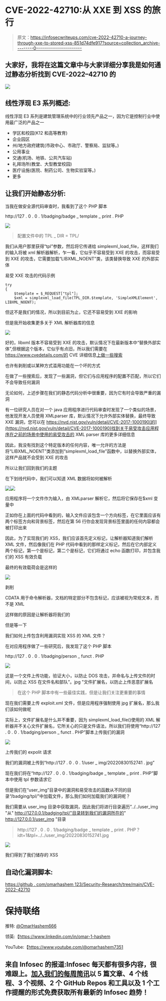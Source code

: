 # CVE-2022-42710:从 XXE 到 XSS 的旅行

> 原文：<https://infosecwriteups.com/cve-2022-42710-a-journey-through-xxe-to-stored-xss-851d74dfe917?source=collection_archive---------0----------------------->

## 大家好，我将在这篇文章中与大家详细分享我是如何通过静态分析找到 CVE-2022–42710 的

![](img/1f156882e5b5b6c13791565823818b1b.png)

## 线性浮现 E3 系列概述:

线性浮现 E3 系列是建筑管理系统中的行业领先产品之一，因为它是控制行业中使用最广泛的产品之一

*   学区和校园(K12 和高等教育)
*   企业园区
*   州/地方政府建筑(市政中心、市政厅、警察局、监狱等。)
*   公用事业
*   交通(机场、地铁、公共汽车站)
*   礼拜场所(教堂、大型教堂校园)
*   医疗设施(医院、制药公司、生物实验室等。)
*   更多

## 让我们开始静态分析:

当我在做安全源代码审查时，我看到了这个 PHP 脚本

http://127 . 0 . 0 . 1/badging/badge _ template _ print . PHP

![](img/87f3b253f18681dbecfecff1ba81573c.png)

> 配置文件中的 TPL _ DIR = TPL/

我们从用户那里获得“tpl”参数，然后将它传递给 simplexml_load_file，这样我们的输入将被 xml 解析器解析，乍一看，它似乎不容易受到 XXE 的攻击，而容易受到 XXE 的攻击，它需要加载“LIBXML_NOENT”类，该类替换导致 XXE 的外部实体

易受 XXE 攻击的代码示例

```
try
{
    $template = $_REQUEST["tpl"];
    $xml = simplexml_load_file(TPL_DIR.$template, 'SimpleXMLElement', LIBXML_NOENT);
```

但这不是我们的情况，所以到目前为止，它还不容易受到 XXE 的影响

但是我开始收集更多关于 XML 解析器库的信息

![](img/3b28258ce32be8fddd31f65d6e88b175.png)

好的，libxml 版本不容易受到 XXE 的攻击，默认情况下在最新版本中“替换外部实体”,但根据这个版本，它似乎有点旧，所以我们需要在 https://www.cvedetails.com/的 CVE 详细信息[上做一些搜索](https://www.cvedetails.com/)

也许有剥削或以某种方式滥用功能在一个坏的方式

在做了一些搜索后，发现了一些漏洞，但它们与应用程序的配置不匹配，所以它们不会导致任何漏洞

无论如何，上述步骤在我们的静态代码分析中很重要，因为它有时会导致严重的漏洞

有一位研究人员在对一个 java 应用程序进行代码审查时发现了一个类似的场景，他发现开发人员使用 XMLparser 库，默认情况下允许外部实体替换，最终导致 XXE 漏洞，您可以在 https://nvd.nist.gov/vuln/detail/CVE-2017-1000190[的](https://nvd.nist.gov/vuln/detail/CVE-2017-1000190)找到关于易受攻击应用程序在之前的场景中使用的易受攻击的 XML parser 库的更多详细信息

因此，我没有找到这个特定版本的任何内容，唯一允许的方法是将“LIBXML_NOENT”类添加到“simplexml_load_file”函数中，以替换外部实体，这样产品就不会受到 XXE 的攻击

所以让我们回到我们的主题

在下划线代码中，我们可以知道 XML 数据将如何被解析

![](img/87f3b253f18681dbecfecff1ba81573c.png)![](img/dca4262c9fb6845c80f40122eb495436.png)

应用程序将一个文件作为输入，由 XMLparser 解析它，然后将它保存在$xml 变量中

正如你在上面的代码中看到的，输入文件应该包含一个方向标签，在它里面应该有两个标签方向和背景标签，然后在第 56 行你会发现背景标签里面的任何内容都会被打印出来

因此，为了实现我们的 XSS，我们应该首先定义<xml>标记，让解析器知道我们解析 XML 文件，然后像我们在 PHP 代码中看到的那样定义<orientations>标记，然后在它内部定义两个标记，第一个是<orientation>标记，第二个是<background>标记，它们将通过 echo 函数打印，并包含我们的 XSS 有效负载</background></orientation></orientations></xml>

最终的有效载荷会是这样的

![](img/88ceef9153c66c9796873d26d9dd823b.png)

剥削

CDATA 用于命令解析器，文档的特定部分不包含标记，应该被视为常规文本，而不是 XML

这样做的原因是让解析器将我们的

但是等一下

我们如何上传包含利用漏洞实现 XSS 的 XML 文件？

在对应用程序做了一些研究后，我发现了这个 PHP 脚本

http://127 . 0 . 0 . 1/badging/person _ funct . PHP

![](img/cdf646ea1455aef9e545ad268891b3d1.png)

这是一个文件上传功能，验证大小，以防止 DOS 攻击，并命名与上传文件的时间，以防止 XSS 在文件名和部队”。jpg "文件扩展名，以防止上传恶意扩展名

> 在这个 PHP 脚本中有一些最佳实践，但是让我们关注更重要的事情

现在我们需要上传 exploit.xml 文件，但是应用程序强制使用 jpg 扩展名，那么我们该如何做呢

实际上，文件扩展名是什么并不重要，因为 simplexml_load_file()使用的 XML 解析器并不关心文件扩展名，它所关心的只是文件语法，所以我们将使用“http://127 . 0 . 0 . 1/badging/person _ funct . PHP”脚本上传我们的漏洞

![](img/447a062d3cca24e39ab369b8dd2b46cb.png)

上传我们的 expolit 请求

我们的漏洞被上传到“http://127 . 0 . 0 . 1/user _ img/20220830152741 . jpg”

现在我们将在“http://127 . 0 . 0 . 1/badging/badge _ template _ print . PHP”脚本中使用 tpl 参数请求它

但是我们在“user_img”目录中的漏洞和易受攻击的函数从不同的目录“/badging/tpl/”中加载文件，那么我们如何加载我们的漏洞呢？

我们需要从 user_img 目录中获取漏洞，因此我们将进行目录遍历”../../user_img "从" http://127.0.0.1/badging/tpl/"目录转到我们的漏洞所在的" http://127.0.0.1/user_img "目录

> http://127 . 0 . 0 . 1/badging/badge _ template _ print . PHP？idt=1&tpl=../../user_img/20220830152741.jpg

![](img/a6c8fa6e40fe2ecfce91b124658a204c.png)

我们得到了我们储存的 XSS

## 自动化漏洞脚本:

[https://github . com/omarhashem 123/Security-Research/tree/main/CVE-2022-42710](https://github.com/omarhashem123/Security-Research/tree/main/CVE-2022-42710)

# 保持联络

推特: [@OmarHashem666](https://twitter.com/OmarHashem666)

领英:【https://www.linkedin.com/in/omar-1-hashem 

YouTube:【https://www.youtube.com/@omarhashem7351 

## 来自 Infosec 的报道:Infosec 每天都有很多内容，很难跟上。[加入我们的每周简讯](https://weekly.infosecwriteups.com/)以 5 篇文章、4 个线程、3 个视频、2 个 GitHub Repos 和工具以及 1 个工作提醒的形式免费获取所有最新的 Infosec 趋势！